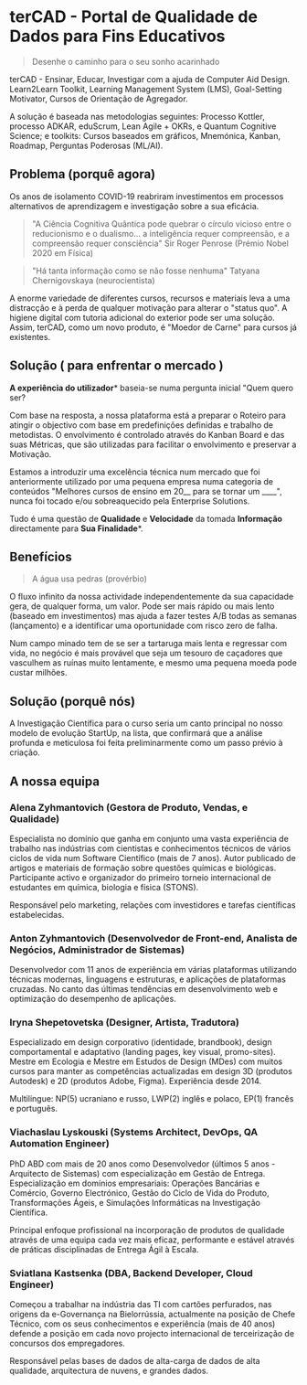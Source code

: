 # terCAD - Portal de Qualidade de Dados para Fins Educativos

> Desenhe o caminho para o seu sonho acarinhado

terCAD - Ensinar, Educar, Investigar com a ajuda de Computer Aid Design. Learn2Learn Toolkit, Learning Management System (LMS), Goal-Setting Motivator, Cursos de Orientação de Agregador.

A solução é baseada nas metodologias seguintes: Processo Kottler, processo ADKAR, eduScrum, Lean Agile + OKRs, e Quantum Cognitive Science; e toolkits: Cursos baseados em gráficos, Mnemónica, Kanban, Roadmap, Perguntas Poderosas (ML/AI).


## Problema (porquê agora)

Os anos de isolamento COVID-19 reabriram investimentos em processos alternativos de aprendizagem e investigação sobre a sua eficácia.

> "A Ciência Cognitiva Quântica pode quebrar o círculo vicioso entre o reducionismo e o dualismo... a inteligência requer compreensão, e a compreensão requer consciência" Sir Roger Penrose (Prémio Nobel 2020 em Física)

> "Há tanta informação como se não fosse nenhuma" Tatyana Chernigovskaya (neurocientista)

A enorme variedade de diferentes cursos, recursos e materiais leva a uma distracção e à perda de qualquer motivação para alterar o "status quo". A higiene digital com tutoria adicional do exterior pode ser uma solução. Assim, terCAD, como um novo produto, é "Moedor de Carne" para cursos já existentes.


## Solução ( para enfrentar o mercado )

**A experiência do utilizador*** baseia-se numa pergunta inicial "Quem quero ser?

Com base na resposta, a nossa plataforma está a preparar o Roteiro para atingir o objectivo com base em predefinições definidas e trabalho de metodistas. O envolvimento é controlado através do Kanban Board e das suas Métricas, que são utilizadas para facilitar o envolvimento e preservar a Motivação.

Estamos a introduzir uma excelência técnica num mercado que foi anteriormente utilizado por uma pequena empresa numa categoria de conteúdos "Melhores cursos de ensino em 20__ para se tornar um ____", nunca foi tocado e/ou sobreaquecido pela Enterprise Solutions.

Tudo é uma questão de **Qualidade** e **Velocidade** da tomada **Informação** directamente para **Sua Finalidade***.


## Benefícios

> A água usa pedras (provérbio)

O fluxo infinito da nossa actividade independentemente da sua capacidade gera, de qualquer forma, um valor. Pode ser mais rápido ou mais lento (baseado em investimentos) mas ajuda a fazer testes A/B todas as semanas (lançamento) e a identificar uma oportunidade com risco zero de falha.

Num campo minado tem de se ser a tartaruga mais lenta e regressar com vida, no negócio é mais provável que seja um tesouro de caçadores que vasculhem as ruínas muito lentamente, e mesmo uma pequena moeda pode custar milhões.


## Solução (porquê nós)

A Investigação Científica para o curso seria um canto principal no nosso modelo de evolução StartUp, na lista, que confirmará que a análise profunda e meticulosa foi feita preliminarmente como um passo prévio à criação.


## A nossa equipa


### Alena Zyhmantovich (Gestora de Produto, Vendas, e Qualidade)

Especialista no domínio que ganha em conjunto uma vasta experiência de trabalho nas indústrias com cientistas e conhecimentos técnicos de vários ciclos de vida num Software Científico (mais de 7 anos). Autor publicado de artigos e materiais de formação sobre questões químicas e biológicas. Participante activo e organizador do primeiro torneio internacional de estudantes em química, biologia e física (STONS).

Responsável pelo marketing, relações com investidores e tarefas científicas estabelecidas.


### Anton Zyhmantovich (Desenvolvedor de Front-end, Analista de Negócios, Administrador de Sistemas)

Desenvolvedor com 11 anos de experiência em várias plataformas utilizando técnicas modernas, linguagens e estruturas, e aplicações de plataformas cruzadas. No canto das últimas tendências em desenvolvimento web e optimização do desempenho de aplicações.


### Iryna Shepetovetska (Designer, Artista, Tradutora)

Especializado em design corporativo (identidade, brandbook), design comportamental e adaptativo (landing pages, key visual, promo-sites). Mestre em Ecologia e Mestre em Estudos de Design (MDes) com muitos cursos para manter as competências actualizadas em design 3D (produtos Autodesk) e 2D (produtos Adobe, Figma). Experiência desde 2014.

Multilingue: NP(5) ucraniano e russo, LWP(2) inglês e polaco, EP(1) francês e português.


### Viachaslau Lyskouski (Systems Architect, DevOps, QA Automation Engineer)

PhD ABD com mais de 20 anos como Desenvolvedor (últimos 5 anos - Arquitecto de Sistemas) com especialização em Gestão de Entrega. Especialização em domínios empresariais: Operações Bancárias e Comércio, Governo Electrónico, Gestão do Ciclo de Vida do Produto, Transformações Ágeis, e Simulações Informáticas na Investigação Científica.

Principal enfoque profissional na incorporação de produtos de qualidade através de uma equipa cada vez mais eficaz, performante e estável através de práticas disciplinadas de Entrega Ágil à Escala.


### Sviatlana Kastsenka (DBA, Backend Developer, Cloud Engineer)

Começou a trabalhar na indústria das TI com cartões perfurados, nas origens da e-Governança na Bielorrússia, actualmente na posição de Chefe Técnico, com os seus conhecimentos e experiência (mais de 40 anos) defende a posição em cada novo projecto internacional de terceirização de concursos dos empregadores.

Responsável pelas bases de dados de alta-carga de dados de alta qualidade, arquitectura de nuvens, e grandes dados.